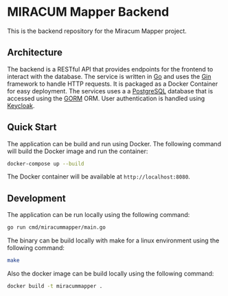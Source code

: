 # MIRACUM Mapper Backend

This is the backend repository for the Miracum Mapper project. 

## Architecture

The backend is a RESTful API that provides endpoints for the frontend to interact with the database. The service is written in [Go](https://go.dev) and uses the [Gin](https://gin-gonic.com) framework to handle HTTP requests. It is packaged as a Docker Container for easy deployment. The services uses a a [PostgreSQL](https://www.postgresql.org) database that is accessed using the [GORM](https://gorm.io) ORM. User authentication is handled using [Keycloak](https://www.keycloak.org). 

## Quick Start

The application can be build and run using Docker. The following command will build the Docker image and run the container:

```bash
docker-compose up --build
```

The Docker container will be available at `http://localhost:8080`.

## Development

The application can be run locally using the following command:

```bash
go run cmd/miracummapper/main.go
```

The binary can be build locally with make for a linux environment using the following command:

```bash
make
```

Also the docker image can be build locally using the following command:

```bash
docker build -t miracummapper .
```
